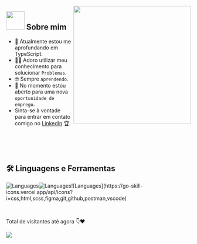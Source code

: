 <picture> <img align="right" src="https://github.com/7oSkaaa/7oSkaaa/blob/main/Images/Right_Side.gif" width = 320px ></picture>

## <picture><img src = "https://github.com/7oSkaaa/7oSkaaa/blob/main/Images/about_me.gif?raw=true" width = 50px></picture> Sobre mim


- 🌱 Atualmente estou me aprofundando em TypeScript.
- :technologist: Adoro utilizar meu conhecimento para solucionar `Problemas`.
- :nerd_face: Sempre `aprendendo`.
- :thinking: No momento estou aberto para uma nova `oportunidade de emprego`.
- Sinta-se à vontade para entrar em contato comigo no [LinkedIn](www.linkedin.com/in/luis-eduardo-sl) 🏆.
<br>
<br>
<br>

   ## 🛠️ Linguagens e Ferramentas

![Languages](https://go-skill-icons.vercel.app/api/icons?i=ts,js,mysql)![Languages](https://go-skill-icons.vercel.app/api/icons?i=nodejs,npm,prisma,react,bootstrap,)![Languages](https://go-skill-icons.vercel.app/api/icons?i=css,html,scss,figma,git,github,postman,vscode) 

<br>

<p>Total de visitantes até agora  👇❤️</p>
<img src="https://profile-counter.glitch.me/Luis-eduardo-sl/count.svg">


